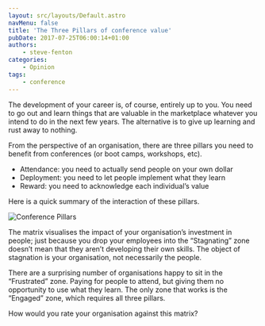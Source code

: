 ```yaml
---
layout: src/layouts/Default.astro
navMenu: false
title: 'The Three Pillars of conference value'
pubDate: 2017-07-25T06:00:14+01:00
authors:
    - steve-fenton
categories:
    - Opinion
tags:
    - conference
---
```


The development of your career is, of course, entirely up to you. You need to go out and learn things that are valuable in the marketplace whatever you intend to do in the next few years. The alternative is to give up learning and rust away to nothing.

From the perspective of an organisation, there are three pillars you need to benefit from conferences (or boot camps, workshops, etc).

- Attendance: you need to actually send people on your own dollar
- Deployment: you need to let people implement what they learn
- Reward: you need to acknowledge each individual’s value

Here is a quick summary of the interaction of these pillars.

![Conference Pillars](/img/2017/07/conference-pillars-1.png)

The matrix visualises the impact of your organisation’s investment in people; just because you drop your employees into the “Stagnating” zone doesn’t mean that they aren’t developing their own skills. The object of stagnation is your organisation, not necessarily the people.

There are a surprising number of organisations happy to sit in the “Frustrated” zone. Paying for people to attend, but giving them no opportunity to use what they learn. The only zone that works is the “Engaged” zone, which requires all three pillars.

How would you rate your organisation against this matrix?